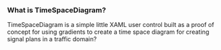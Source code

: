 ### What is TimeSpaceDiagram?

TimeSpaceDiagram is a simple little XAML user control built as a proof of concept for using gradients to create a time space diagram for creating signal plans in a traffic domain?
